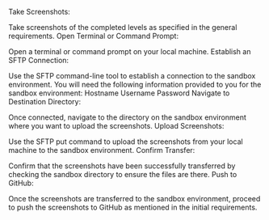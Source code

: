 Take Screenshots:

Take screenshots of the completed levels as specified in the general requirements.
Open Terminal or Command Prompt:

Open a terminal or command prompt on your local machine.
Establish an SFTP Connection:

Use the SFTP command-line tool to establish a connection to the sandbox environment. You will need the following information provided to you for the sandbox environment:
Hostname
Username
Password
Navigate to Destination Directory:

Once connected, navigate to the directory on the sandbox environment where you want to upload the screenshots.
Upload Screenshots:

Use the SFTP put command to upload the screenshots from your local machine to the sandbox environment.
Confirm Transfer:

Confirm that the screenshots have been successfully transferred by checking the sandbox directory to ensure the files are there.
Push to GitHub:

Once the screenshots are transferred to the sandbox environment, proceed to push the screenshots to GitHub as mentioned in the initial requirements.

